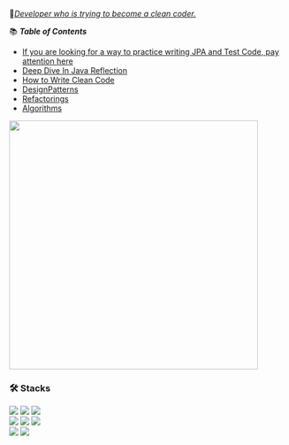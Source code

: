 🎯[_Developer who is trying to become a clean coder._](https://github.com/BAEKJungHo/clean-programming)

📚 ___Table of Contents___

- [If you are looking for a way to practice writing JPA and Test Code, pay attention here](https://github.com/BAEKJungHo/jtcwp)
- [Deep Dive In Java Reflection](https://github.com/BAEKJungHo/deepdiveinreflection)
- [How to Write Clean Code](https://github.com/BAEKJungHo/clean-programming)
- [DesignPatterns](https://github.com/BAEKJungHo/designpattern/tree/master/designpatterns)
- [Refactorings](https://github.com/BAEKJungHo/designpattern/tree/master/refactorings)
- [Algorithms](https://github.com/BAEKJungHo/algorithms)

<p align="left">
<img src="https://github-readme-stats.vercel.app/api?username=BAEKJungHo&show_icons=true&theme=outrun" width="450"/> 
</p>

### 🛠 Stacks

<div>
  <img src="https://img.shields.io/badge/Spring-6DB33F?style=flat-square&logo=Spring&logoColor=white">
  <img src="https://img.shields.io/badge/Java-007396?style=flat-square&logo=Java&logoColor=white">
  <img src="https://img.shields.io/badge/Kotlin-007396?style=flat-square&logo=Java&logoColor=white">
</div>
<div>
  <img src="https://img.shields.io/badge/JavaScript-F7Df1E?style=flat-square&logo=JavaScript&logoColor=white"/>
  <img src="https://img.shields.io/badge/JavaScript-F7Df1E?style=flat-square&logo=JavaScript&logoColor=white"/>
  <img src="https://img.shields.io/badge/TypeScript-3178C6?style=flat-square&logo=TypeScript&logoColor=white"/>
</div>

<div>
  <img src="https://img.shields.io/badge/Oracle-F80000?style=flat-square&logo=Oracle&logoColor=white">
  <img src="https://img.shields.io/badge/MySQL-4479A1?style=flat-square&logo=MySQL&logoColor=white">
</div>
